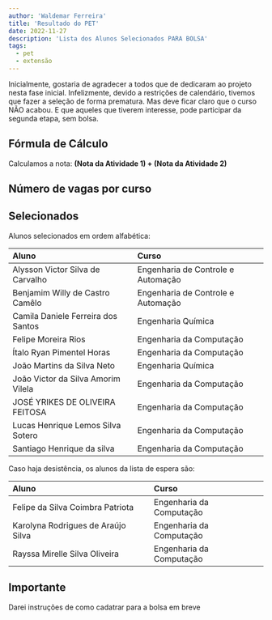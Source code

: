 ```yaml
---
author: 'Waldemar Ferreira'
title: 'Resultado do PET'
date: 2022-11-27
description: 'Lista dos Alunos Selecionados PARA BOLSA'
tags:
  - pet
  - extensão
---
```


Inicialmente, gostaria de agradecer a todos que de dedicaram ao projeto nesta fase inicial. Infelizmente, devido a restrições de calendário, tivemos que fazer a seleção de forma prematura. Mas deve ficar claro que o curso NÃO acabou. E que aqueles que tiverem interesse, pode participar da segunda etapa, sem bolsa.

## Fórmula de Cálculo

Calculamos a nota: **(Nota da Atividade 1) + (Nota da Atividade 2)**

## Número de vagas por curso

## Selecionados

Alunos selecionados em ordem alfabética:

| **Aluno**                                | **Curso**                          |
|:-----------------------------------------|:-----------------------------------|
Alysson Victor Silva de Carvalho           | Engenharia de Controle e Automação
Benjamim Willy de Castro Camêlo            | Engenharia de Controle e Automação
Camila Daniele Ferreira dos Santos         | Engenharia Química
Felipe Moreira Rios                        | Engenharia da Computação
Ítalo Ryan Pimentel Horas                  | Engenharia da Computação
João Martins da Silva Neto                 | Engenharia Química
João Victor da Silva Amorim Vilela         | Engenharia da Computação
JOSÉ YRIKES DE OLIVEIRA FEITOSA            | Engenharia da Computação
Lucas Henrique Lemos Silva Sotero          | Engenharia da Computação
Santiago Henrique da silva                 | Engenharia da Computação

Caso haja desistência, os alunos da lista de espera são:

| **Aluno**                                | **Curso**                          |
|:-----------------------------------------|:-----------------------------------|
Felipe da Silva Coimbra Patriota           | Engenharia da Computação
Karolyna Rodrigues de Araújo Silva         | Engenharia da Computação
Rayssa Mirelle Silva Oliveira              | Engenharia da Computação


## Importante

Darei instruções de como cadatrar para a bolsa em breve